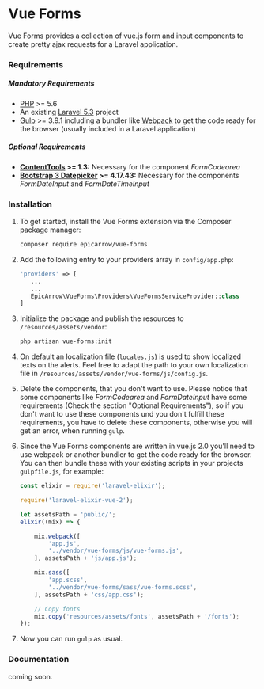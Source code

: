# Vue Forms

Vue Forms provides a collection of vue.js form and input components to create pretty ajax requests for a Laravel application.

### Requirements
##### Mandatory Requirements
- [PHP](https://php.net) >= 5.6
- An existing [Laravel 5.3](https://laravel.com/docs/master/installation) project
- [Gulp](http://gulpjs.com/) >= 3.9.1 including a bundler like [Webpack](https://github.com/webpack/webpack) to get the code ready for the browser (usually included in a Laravel application)

##### Optional Requirements
- **[ContentTools](http://getcontenttools.com/) >= 1.3:** Necessary for the component _FormCodearea_
- **[Bootstrap 3 Datepicker](https://eonasdan.github.io/bootstrap-datetimepicker/) >= 4.17.43:** Necessary for the components _FormDateInput_ and _FormDateTimeInput_

### Installation

1. To get started, install the Vue Forms extension via the Composer package manager: 

    ```bash
    composer require epicarrow/vue-forms
    ```
    
2. Add the following entry to your providers array in `config/app.php`:
    
    ```php
    'providers' => [
       ...
       ...
       EpicArrow\VueForms\Providers\VueFormsServiceProvider::class
    ]
    ```

3. Initialize the package and publish the resources to `/resources/assets/vendor`:

    ```bash
    php artisan vue-forms:init
    ```
    
4. On default an localization file (`locales.js`) is used to show localized texts on the alerts. Feel free to 
adapt the path to your own localization file in `/resources/assets/vendor/vue-forms/js/config.js`. 

5. Delete the components, that you don't want to use. Please notice that some components like _FormCodearea_ and _FormDateInput_ have some requirements (Check the section "Optional Requirements"), 
so if you don't want to use these components und you don't fulfill these requirements, you have to delete these components, otherwise you will get an error, when running `gulp`.

6. Since the Vue Forms components are written in vue.js 2.0 you'll need to use webpack or another bundler to get the code ready for the browser. You can then bundle these with your existing scripts in your projects `gulpfile.js`, for example:

    ```javascript
    const elixir = require('laravel-elixir');
    
    require('laravel-elixir-vue-2');
    
    let assetsPath = 'public/';
    elixir((mix) => {
    
        mix.webpack([
            'app.js',
            '../vendor/vue-forms/js/vue-forms.js',
        ], assetsPath + 'js/app.js');
    
        mix.sass([
            'app.scss',
            '../vendor/vue-forms/sass/vue-forms.scss',
        ], assetsPath + 'css/app.css');
    
        // Copy fonts
        mix.copy('resources/assets/fonts', assetsPath + '/fonts');
    });
    ```
 
7. Now you can run `gulp` as usual.
    
### Documentation
coming soon.